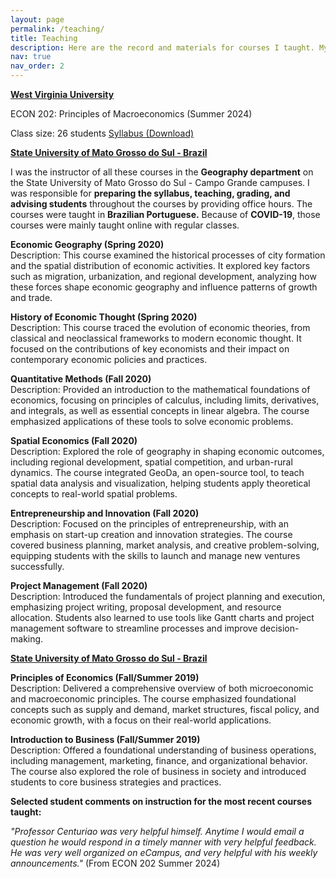 ```yaml
---
layout: page
permalink: /teaching/
title: Teaching
description: Here are the record and materials for courses I taught. My <a href='https://drive.google.com/file/d/17AepSps1lIms3tEYDTv1Sz0NA7rWj3O1/view?usp=drive_link'>Teaching Philosophy</a> is simple. I want to inspire curiosity, promote critical thinking, and support my students as they grow into their potential.
nav: true
nav_order: 2
---
```


**[West Virginia University](https://www.wvu.edu/)**

ECON 202: Principles of Macroeconomics (Summer 2024)

Class size: 26 students
[Syllabus (Download)](https://drive.google.com/file/d/1JoDgySAWkIPTXwu77z5i2IYO60vuzQ09/view?usp=drive_link)

**[State University of Mato Grosso do Sul - Brazil](https://www.uems.br/home)**

I was the instructor of all these courses in the **Geography department** on the State University of Mato Grosso do Sul - Campo Grande campuses. I was responsible for **preparing the syllabus, teaching, grading, and advising students** throughout the courses by providing office hours. The courses were taught in **Brazilian Portuguese.** Because of **COVID-19**, those courses were mainly taught online with regular classes.

**Economic Geography (Spring 2020)**  
Description: This course examined the historical processes of city formation and the spatial distribution of economic activities. It explored key factors such as migration, urbanization, and regional development, analyzing how these forces shape economic geography and influence patterns of growth and trade.

**History of Economic Thought (Spring 2020)**  
Description: This course traced the evolution of economic theories, from classical and neoclassical frameworks to modern economic thought. It focused on the contributions of key economists and their impact on contemporary economic policies and practices.  

**Quantitative Methods (Fall 2020)**  
Description: Provided an introduction to the mathematical foundations of economics, focusing on principles of calculus, including limits, derivatives, and integrals, as well as essential concepts in linear algebra. The course emphasized applications of these tools to solve economic problems. 

**Spatial Economics (Fall 2020)**  
Description: Explored the role of geography in shaping economic outcomes, including regional development, spatial competition, and urban-rural dynamics. The course integrated GeoDa, an open-source tool, to teach spatial data analysis and visualization, helping students apply theoretical concepts to real-world spatial problems.  

**Entrepreneurship and Innovation (Fall 2020)**  
Description: Focused on the principles of entrepreneurship, with an emphasis on start-up creation and innovation strategies. The course covered business planning, market analysis, and creative problem-solving, equipping students with the skills to launch and manage new ventures successfully.

**Project Management (Fall 2020)**  
Description: Introduced the fundamentals of project planning and execution, emphasizing project writing, proposal development, and resource allocation. Students also learned to use tools like Gantt charts and project management software to streamline processes and improve decision-making.

**[State University of Mato Grosso do Sul - Brazil](https://www.ufms.br/)**

**Principles of Economics (Fall/Summer 2019)**  
Description: Delivered a comprehensive overview of both microeconomic and macroeconomic principles. The course emphasized foundational concepts such as supply and demand, market structures, fiscal policy, and economic growth, with a focus on their real-world applications.

**Introduction to Business (Fall/Summer 2019)**  
Description: Offered a foundational understanding of business operations, including management, marketing, finance, and organizational behavior. The course also explored the role of business in society and introduced students to core business strategies and practices.

**Selected student comments on instruction for the most recent courses taught:**  

*"Professor Centuriao was very helpful himself. Anytime I would email a question he would respond in a timely manner with very helpful feedback. He was very well organized on eCampus, and very helpful with his weekly announcements."* (From ECON 202 Summer 2024)
